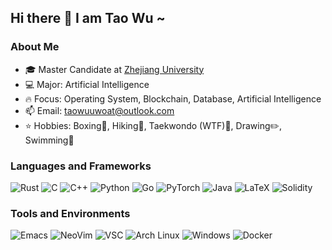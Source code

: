 ## Hi there 👋 I am Tao Wu ~

<!--
**WuTao18/WuTao18** is a ✨ _special_ ✨ repository because its `README.md` (this file) appears on your GitHub profile.

Here are some ideas to get you started:

- 🔭 I’m currently working on ...
- 🌱 I’m currently learning ...
- 👯 I’m looking to collaborate on ...
- 🤔 I’m looking for help with ...
- 💬 Ask me about ...
- 📫 How to reach me: ...
- 😄 Pronouns: ...
- ⚡ Fun fact: ...
-->

### About Me
- 🎓 Master Candidate at [Zhejiang University](https://www.zju.edu.cn/english/)
- 💻 Major: Artificial Intelligence
- 🔥 Focus: Operating System, Blockchain, Database, Artificial Intelligence
- 📫 Email: taowuuwoat@outlook.com
- ⭐ Hobbies: Boxing🥊, Hiking🥾, Taekwondo (WTF)🥋, Drawing✏️, Swimming🥽

### Languages and Frameworks
![Rust](https://img.shields.io/badge/Rust-ED6D31?style=flat&logo=rust&logoColor=#E57324)
![C](https://img.shields.io/badge/C-00599C?style=flat&logo=c&logoColor=white)
![C++](https://img.shields.io/badge/C%2B%2B-00599C?style=flat&logo=c%2B%2B&logoColor=white)
![Python](https://img.shields.io/badge/Python-3670A0?style=flat&logo=python&logoColor=ffdd54)
![Go](https://img.shields.io/badge/Go-00ADD8?style=flat&logo=go&logoColor=white)
![PyTorch](https://img.shields.io/badge/PyTorch-EE4C2C?style=flat&logo=pytorch&logoColor=white)
![Java](https://img.shields.io/badge/Java-ED8B00?style=flat&logo=openjdk&logoColor=white)
![LaTeX](https://img.shields.io/badge/LaTeX-47A141?style=flat&logo=LaTeX&logoColor=white)
![Solidity](https://img.shields.io/badge/Solidity-e6e6e6?style=flat&logo=solidity&logoColor=black)

### Tools and Environments
![Emacs](https://img.shields.io/badge/Emacs-%237F5AB6.svg?&style=flat&logo=gnu-emacs&logoColor=white)
![NeoVim](https://img.shields.io/badge/NeoVim-%2357A143.svg?&style=flat&logo=neovim&logoColor=white)
![VSC](https://img.shields.io/badge/Visual_Studio_Code-0078D4?style=flat&logo=visual%20studio%20code&logoColor=white)
![Arch Linux](https://img.shields.io/badge/Arch_Linux-1793D1?style=flat&logo=arch-linux&logoColor=white)
![Windows](https://img.shields.io/badge/Windows-0078D6?style=flat&logo=windows&logoColor=white)
![Docker](https://img.shields.io/badge/Docker-2CA5E0?style=flat&logo=docker&logoColor=white)
